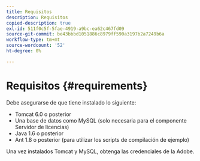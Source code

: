 ```yaml
---
title: Requisitos
description: Requisitos
copied-description: true
exl-id: 511f0c5f-5fae-4919-a9bc-ea62c467fd09
source-git-commit: be43bbbd1051886c8979ff590a3197b2a7249b6a
workflow-type: tm+mt
source-wordcount: '52'
ht-degree: 0%

---
```


# Requisitos {#requirements}

Debe asegurarse de que tiene instalado lo siguiente:

* Tomcat 6.0 o posterior
* Una base de datos como MySQL (solo necesaria para el componente Servidor de licencias)
* Java 1.6 o posterior
* Ant 1.8 o posterior (para utilizar los scripts de compilación de ejemplo)

Una vez instalados Tomcat y MySQL, obtenga las credenciales de la Adobe.
